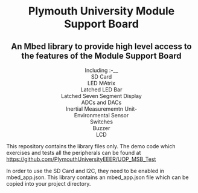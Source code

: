 <center>
<h1>Plymouth University Module Support Board</h1>
<h2>An Mbed library to provide high level access to the features of the Module Support Board</h2>
<div>Including :-__ </div>
<div>SD Card</div>
<div>LED MAtrix</div>
<div>Latched LED Bar</div>
<div>Latched Seven Segment Display</div>
<div>ADCs and DACs</div>
<div>Inertial Measurememtn Unit- </div>
<div>Environmental Sensor</div>
<div>Switches</div>
<div>Buzzer</div>
<div>LCD</div>
</center>

This repository contains the library files only.
The demo code which exercises and tests all the peripherals can be found at
<a href>https://github.com/PlymouthUniversityEEER/UOP_MSB_Test</a>

In order to use the SD Card and I2C, they need to be enabled in mbed_app.json.
This library contains an mbed_app.json file which can be copied into your project directory.


